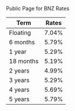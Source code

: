 Public Page for BNZ Rates

| Term | Rates |
|---|---|
| Floating	| 7.04% |
| 6 months	| 5.79% |
| 1 year | 5.29% |
| 18 months	| 5.19% |
| 2 years	| 4.99% |
| 3 years	| 5.29% |
| 4 years	| 5.69% |
| 5 years	| 5.79% |
